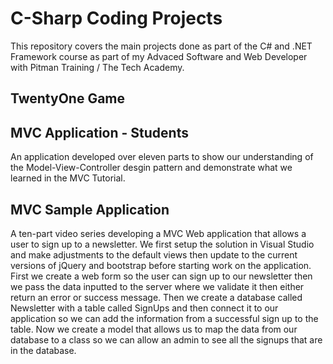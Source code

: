 # C-Sharp Coding Projects
This repository covers the main projects done as part of the C# and .NET Framework course as part of my Advaced Software and Web Developer with Pitman Training / The Tech Academy.

## TwentyOne Game

## MVC Application - Students
An application developed over eleven parts to show our understanding of the Model-View-Controller desgin pattern and demonstrate what we learned in the MVC Tutorial.

## MVC Sample Application
A ten-part video series developing a MVC Web application that allows a user to sign up to a newsletter. We first setup the solution in Visual Studio and make adjustments to the default views then update to the current versions of jQuery and bootstrap before starting work on the application. First we create a web form so the user can sign up to our newsletter then we pass the data inputted to the server where we validate it then either return an error or success message. Then we create a database called Newsletter with a table called SignUps and then connect it to our application so we can add the information from a successful sign up to the table. Now we create a model that allows us to map the data from our database to a class so we can allow an admin to see all the signups that are in the database.